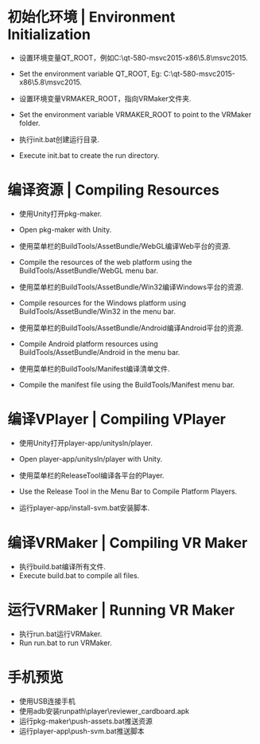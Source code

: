 # 初始化环境 | Environment Initialization
- 设置环境变量QT_ROOT，例如C:\qt-580-msvc2015-x86\5.8\msvc2015.
- Set the environment variable QT_ROOT, Eg: C:\qt-580-msvc2015-x86\5.8\msvc2015.

- 设置环境变量VRMAKER_ROOT，指向VRMaker文件夹.
- Set the environment variable VRMAKER_ROOT to point to the VRMaker folder.

- 执行init.bat创建运行目录.
- Execute init.bat to create the run directory.

# 编译资源 | Compiling Resources

- 使用Unity打开pkg-maker.
- Open pkg-maker with Unity.

- 使用菜单栏的BuildTools/AssetBundle/WebGL编译Web平台的资源.
- Compile the resources of the web platform using the BuildTools/AssetBundle/WebGL menu bar.

- 使用菜单栏的BuildTools/AssetBundle/Win32编译Windows平台的资源.
- Compile resources for the Windows platform using BuildTools/AssetBundle/Win32 in the menu bar.

- 使用菜单栏的BuildTools/AssetBundle/Android编译Android平台的资源.
- Compile Android platform resources using BuildTools/AssetBundle/Android in the menu bar.

- 使用菜单栏的BuildTools/Manifest编译清单文件.
- Compile the manifest file using the BuildTools/Manifest menu bar.

# 编译VPlayer | Compiling VPlayer

- 使用Unity打开player-app/unitysln/player.
- Open player-app/unitysln/player with Unity.

- 使用菜单栏的ReleaseTool编译各平台的Player.
- Use the Release Tool in the Menu Bar to Compile Platform Players.

- 运行player-app/install-svm.bat安装脚本.


# 编译VRMaker | Compiling VR Maker
- 执行build.bat编译所有文件.
- Execute build.bat to compile all files.

# 运行VRMaker | Running VR Maker
- 执行run.bat运行VRMaker.
- Run run.bat to run VRMaker.

# 手机预览

- 使用USB连接手机
- 使用adb安装runpath\player\reviewer_cardboard.apk
- 运行pkg-maker\push-assets.bat推送资源
- 运行player-app\push-svm.bat推送脚本
